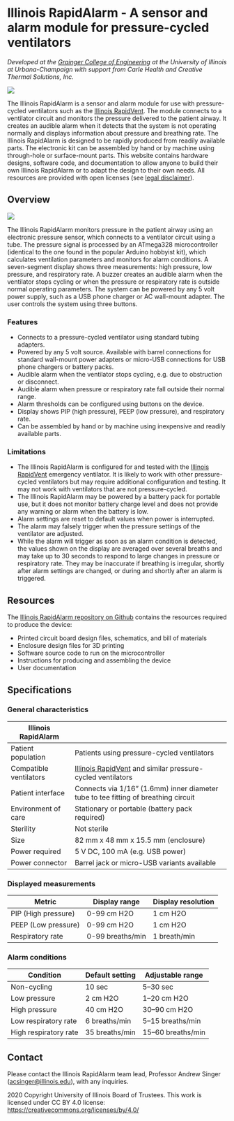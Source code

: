 # Illinois RapidAlarm - A sensor and alarm module for pressure-cycled ventilators

*Developed at the [Grainger College of Engineering](https://grainger.illinois.edu/) at the University of Illinois at Urbana-Champaign with support from Carle Health and Creative Thermal Solutions, Inc.*

![](pictures/rapid_alarm_photo.png)

The Illinois RapidAlarm is a sensor and alarm module for use with pressure-cycled ventilators such as the [Illinois RapidVent](https://rapidvent.grainger.illinois.edu/). The module connects to a ventilator circuit and monitors the pressure delivered to the patient airway. It creates an audible alarm when it detects that the system is not operating normally and displays information about pressure and breathing rate. The Illinois RapidAlarm is designed to be rapidly produced from readily available parts. The electronic kit can be assembled by hand or by machine using through-hole or surface-mount parts. This website contains hardware designs, software code, and documentation to allow anyone to build their own Illinois RapidAlarm or to adapt the design to their own needs. All resources are provided with open licenses (see [legal disclaimer](legal.md)).

## Overview

![](pictures/rapid_alarm_setup.png)

The Illinois RapidAlarm monitors pressure in the patient airway using an electronic pressure sensor, which connects to a ventilator circuit using a tube. The pressure signal is processed by an ATmega328 microcontroller (identical to the one found in the popular Arduino hobbyist kit), which calculates ventilation parameters and monitors for alarm conditions. A seven-segment display shows three measurements: high pressure, low pressure, and respiratory rate. A buzzer creates an audible alarm when the ventilator stops cycling or when the pressure or respiratory rate is outside normal operating parameters. The system can be powered by any 5 volt power supply, such as a USB phone charger or AC wall-mount adapter. The user controls the system using three buttons.

### Features
- Connects to a pressure-cycled ventilator using standard tubing adapters.
- Powered by any 5 volt source. Available with barrel connections for standard wall-mount power adapters or micro-USB connections for USB phone chargers or battery packs.
- Audible alarm when the ventilator stops cycling, e.g. due to obstruction or disconnect.
- Audible alarm when pressure or respiratory rate fall outside their normal range.
- Alarm thresholds can be configured using buttons on the device.
- Display shows PIP (high pressure), PEEP (low pressure), and respiratory rate.
- Can be assembled by hand or by machine using inexpensive and readily available parts.


### Limitations
- The Illinois RapidAlarm is configured for and tested with the [Illinois RapidVent](https://rapidvent.grainger.illinois.edu/) emergency ventilator. It is likely to work with other pressure-cycled ventilators but may require additional configuration and testing. It may not work with ventilators that are not pressure-cycled.
- The Illinois RapidAlarm may be powered by a battery pack for portable use, but it does not monitor battery charge level and does not provide any warning or alarm when the battery is low. 
- Alarm settings are reset to default values when power is interrupted.
- The alarm may falsely trigger when the pressure settings of the ventilator are adjusted.
- While the alarm will trigger as soon as an alarm condition is detected, the values shown on the display are averaged over several breaths and may take up to 30 seconds to respond to large changes in pressure or respiratory rate. They may be inaccurate if breathing is irregular, shortly after alarm settings are changed, or during and shortly after an alarm is triggered.

## Resources
The [Illinois RapidAlarm repository on Github](https://github.com/rapidalarm/rapidalarm) contains the resources required to produce the device:
- Printed circuit board design files, schematics, and bill of materials
- Enclosure design files for 3D printing
- Software source code to run on the microcontroller
- Instructions for producing and assembling the device
- User documentation

## Specifications

### General characteristics
| Illinois RapidAlarm |     |
| ------------------- | --- |
| Patient population | Patients using pressure-cycled ventilators |
| Compatible ventilators | [Illinois RapidVent](https://rapidvent.grainger.illinois.edu/) and similar pressure-cycled ventilators |
| Patient interface | Connects via 1/16” (1.6mm) inner diameter tube to tee fitting of breathing circuit |
| Environment of care | Stationary or portable (battery pack required) |
| Sterility | Not sterile |
| Size | 82 mm x 48 mm x 15.5 mm (enclosure) |
| Power required | 5 V DC, 100 mA (e.g. USB power) |
| Power connector | Barrel jack or micro-USB variants available |

### Displayed measurements

| Metric | Display range | Display resolution |
| ---- | ---- | ---- |
| PIP (High pressure) | 0-99 cm H2O | 1 cm H2O |
| PEEP (Low pressure) | 0-99 cm H2O | 1 cm H2O |
| Respiratory rate | 0-99 breaths/min | 1 breath/min |

### Alarm conditions

| Condition | Default setting | Adjustable range |
| --------- | --------------- | ---------------- |
| Non-cycling | 10 sec | 5–30 sec |
| Low pressure | 2 cm H2O | 1–20 cm H2O |
| High pressure | 40 cm H2O | 30–90 cm H2O |
| Low respiratory rate | 6 breaths/min | 5–15 breaths/min |
| High respiratory rate | 35 breaths/min | 15–60 breaths/min |


## Contact
Please contact the Illinois RapidAlarm team lead, Professor Andrew Singer (acsinger@illinois.edu), with any inquiries.

2020 Copyright University of Illinois Board of Trustees.  This work is licensed under CC BY 4.0 license: https://creativecommons.org/licenses/by/4.0/
